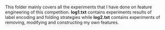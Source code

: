 This folder mainly covers all the experiments that I have done on feature engineering of this competition. **log1.txt**
contains experiments results of label encoding and folding strategies while **log2.txt** contains experiments of removing,
modifying and constructing my own features.

